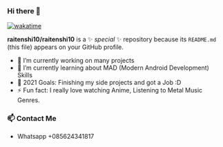 <!--START_SECTION:waka-->

### Hi there 👋
[![wakatime](https://wakatime.com/badge/github/raitenshi10/Foody.svg)](https://wakatime.com/badge/github/raitenshi10/Foody)

**raitenshi10/raitenshi10** is a ✨ _special_ ✨ repository because its `README.md` (this file) appears on your GitHub profile.

- 🔭 I’m currently working on many projects
- 🌱 I’m currently learning about MAD (Modern Android Development) Skills
- 🥅 2021 Goals: Finishing my side projects and got a Job :D
- ⚡ Fun fact: I really love watching Anime, Listening to Metal Music Genres.

### 📫 Contact Me
- Whatsapp +085624341817




<!--END_SECTION:waka-->
